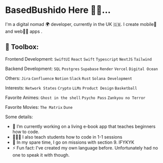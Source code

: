 # BasedBushido Here 👋🏾...

I'm a digital nomad 🌍 developer, currently in the UK 🇬🇧. I create mobile📱 and web👨‍💻 apps .

## 🧰 Toolbox:

Frontend Development: `SwiftUI` `React` `Swift` `Typescript` `NextJS` `Tailwind`

Backend Development: `SQL` `Postgres` `Supabase` `Render` `Vercel` `Digital Ocean`

Others: `Jira` `Confluence` `Notion` `Slack` `Rust` `Solana Development`

Interests: `Network States` `Crypto` `LLMs` `Product Design` `Basketball`

Favorite Animes: `Ghost in the shell` `Psycho Pass` `Zankyou no Terror`

Favorite Movies: `The Matrix` `Dune` 

Some details:
- 🔭 I’m currently working on a living e-book app that teaches beginners how to code.
- 👨🏽‍🏫 I also teach students how to code in 1-1 sessions
- 💬 In my spare time, I go on missions with section 9. IFYKYK
- ⚡ Fun fact: I've created my own language before. Unfortunately had no one to speak it with though.

